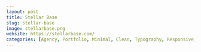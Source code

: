 ```yaml
---
layout: post
title: Stellar Base
slug: stellar-base
image: stellarbase.png
website: https://stellarbase.com/
categories: [Agency, Portfolio, Minimal, Clean, Typography, Responsive, Illustrations]
---
```

